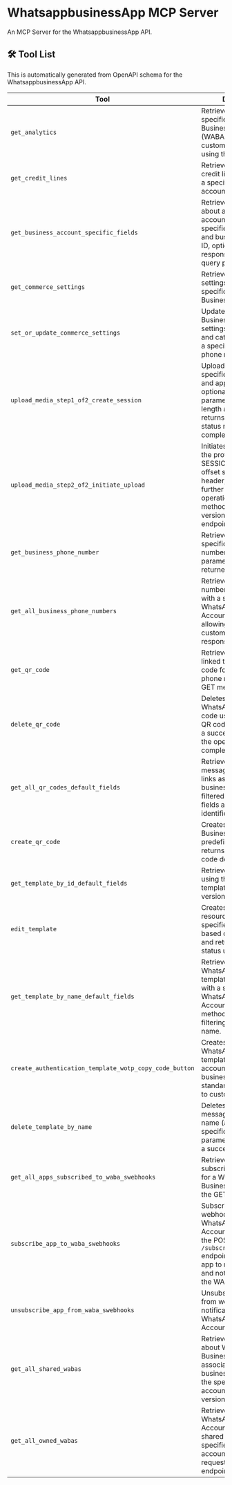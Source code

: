 # WhatsappbusinessApp MCP Server

An MCP Server for the WhatsappbusinessApp API.

## 🛠️ Tool List

This is automatically generated from OpenAPI schema for the WhatsappbusinessApp API.


| Tool | Description |
|------|-------------|
| `get_analytics` | Retrieves details of a specified WhatsApp Business Account (WABA) with customizable fields using the GET method. |
| `get_credit_lines` | Retrieves the extended credit lines available for a specified business account using its ID. |
| `get_business_account_specific_fields` | Retrieves information about a business account using the specified API version and business account ID, optionally filtering the response fields via a query parameter. |
| `get_commerce_settings` | Retrieves the commerce settings configured for a specific WhatsApp Business phone number. |
| `set_or_update_commerce_settings` | Updates WhatsApp Business commerce settings (cart availability and catalog visibility) for a specific business phone number. |
| `upload_media_step1_of2_create_session` | Uploads a file using the specified API version and application ID, with optional query parameters for file length and type, and returns a successful status message upon completion. |
| `upload_media_step2_of2_initiate_upload` | Initiates a session using the provided SESSION_ID and file offset specified in the header, supporting further session-related operations via the POST method at the "/{api-version}/<SESSION_ID>" endpoint. |
| `get_business_phone_number` | Retrieves details for a specific business phone number ID using query parameters to specify returned fields. |
| `get_all_business_phone_numbers` | Retrieves a list of phone numbers associated with a specific WhatsApp Business Account (WABA), allowing for filtering and customization of the response fields. |
| `get_qr_code` | Retrieves a message linked to a specific QR code for a business phone number using the GET method via the API. |
| `delete_qr_code` | Deletes a specific WhatsApp Business QR code using the provided QR code ID and returns a success message if the operation is completed successfully. |
| `get_all_qr_codes_default_fields` | Retrieves a list of message QR code deep links associated with a business phone number, filtered by specified fields and QR code identifiers. |
| `create_qr_code` | Creates a WhatsApp Business QR code with a predefined message and returns the generated code details. |
| `get_template_by_id_default_fields` | Retrieves a template using the specified template ID from the API version path. |
| `edit_template` | Creates or processes a resource using the specified template ID based on the API version and returns a successful status upon completion. |
| `get_template_by_name_default_fields` | Retrieves a list of WhatsApp message templates associated with a specific WhatsApp Business Account using the "GET" method, allowing filtering by template name. |
| `create_authentication_template_wotp_copy_code_button` | Creates a new WhatsApp message template for a business account, allowing businesses to send standardized messages to customers. |
| `delete_template_by_name` | Deletes WhatsApp message templates by name (all languages) or specific ID using query parameters and returns a success status. |
| `get_all_apps_subscribed_to_waba_swebhooks` | Retrieves a list of apps subscribed to webhooks for a WhatsApp Business Account using the GET method. |
| `subscribe_app_to_waba_swebhooks` | Subscribes an app to webhooks for a WhatsApp Business Account (WABA) using the POST method at the `/subscribed_apps` endpoint, allowing the app to receive updates and notifications from the WABA. |
| `unsubscribe_app_from_waba_swebhooks` | Unsubscribes an app from webhook notifications for a WhatsApp Business Account. |
| `get_all_shared_wabas` | Retrieves information about WhatsApp Business accounts associated with a business client, using the specified business account ID and API version. |
| `get_all_owned_wabas` | Retrieves a list of WhatsApp Business Accounts owned by or shared with the specified business account using a GET request to the given endpoint. |
